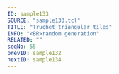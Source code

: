 ```yaml
---
ID: sample133
SOURCE: "sample133.tcl"
TITLE: "Truchet triangular tiles"
INFO: "<BR>random generation"
RELATED: ""
seqNo: 55
prevID: sample132
nextID: sample134
---
```

